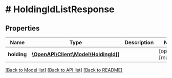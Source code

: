 # # HoldingIdListResponse

## Properties

Name | Type | Description | Notes
------------ | ------------- | ------------- | -------------
**holding** | [**\OpenAPI\Client\Model\HoldingId[]**](HoldingId.md) |  | [optional] [readonly]

[[Back to Model list]](../../README.md#models) [[Back to API list]](../../README.md#endpoints) [[Back to README]](../../README.md)
